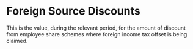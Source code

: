 # Foreign Source Discounts
This is the value, during the relevant period, for the amount of discount from employee share schemes where foreign income tax offset is being claimed.